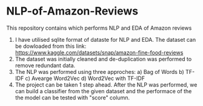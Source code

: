 # NLP-of-Amazon-Reviews
This repository contains which performs NLP and EDA of Amazon reviews

1. I have utilised sqlite format of dataste for NLP and EDA. The dataset can be dowloaded from this link:
   https://www.kaggle.com/datasets/snap/amazon-fine-food-reviews
2. The dataset was initially cleaned and de-duplication was performed to remove redundant data.
3. The NLP was performed using three approches:
    a) Bag of Words
    b) TF-IDF
    c) Avearge Word2Vec
    d) Word2Vec with TF-IDF
4. The project can be taken 1 step ahead. After the NLP was performed, we can build a classifier from the given dataset and the performace of the the model can be tested with "score" column.
